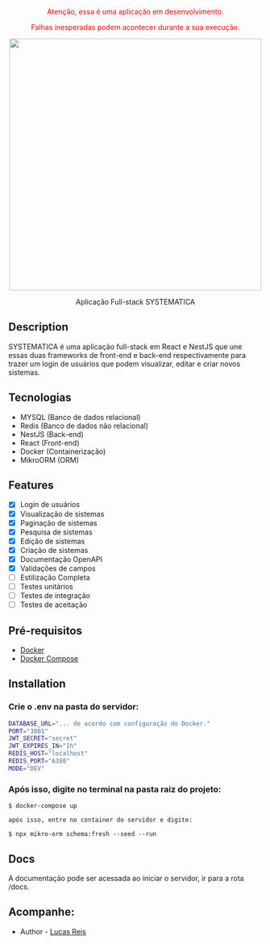   <p align="center" style="color: red">Atenção, essa é uma aplicação em desenvolvimento.</p>
  <p align="center" style="color: red">Falhas inesperadas podem acontecer durante a sua execução.</p>
<p align="center">
<img src="https://cdn.discordapp.com/attachments/961837559980372009/1065848183298723911/image.png" width="500" />
</p>

  <p align="center">Aplicação Full-stack SYSTEMATICA</p>

## Description
SYSTEMATICA é uma aplicação full-stack em React e NestJS que une essas duas frameworks de front-end e back-end respectivamente para trazer um login de usuários que podem visualizar,
editar e criar novos sistemas.

## Tecnologias
- MYSQL (Banco de dados relacional)
- Redis (Banco de dados não relacional)
- NestJS (Back-end)
- React (Front-end)
- Docker (Containerização)
- MikroORM (ORM)

## Features

- [x] Login de usuários
- [x] Visualização de sistemas
- [x] Paginação de sistemas
- [x] Pesquisa de sistemas
- [x] Edição de sistemas
- [x] Criação de sistemas
- [x] Documentação OpenAPI
- [x] Validações de campos
- [ ] Estilização Completa
- [ ] Testes unitários
- [ ] Testes de integração
- [ ] Testes de aceitação

## Pré-requisitos

- [Docker](https://www.docker.com/)
- [Docker Compose](https://docs.docker.com/compose/install/)

## Installation

### Crie o .env na pasta do servidor:
```bash
DATABASE_URL="... de acordo com configuração do Docker."
PORT="3001"
JWT_SECRET="secret"
JWT_EXPIRES_IN="1h"
REDIS_HOST="localhost"
REDIS_PORT="6380"
MODE="DEV"
```

### Após isso, digite no terminal na pasta raiz do projeto:
```
$ docker-compose up

após isso, entre no container do servidor e digite:

$ npx mikro-orm schema:fresh --seed --run
```


## Docs

A documentação pode ser acessada ao iniciar o servidor, ir para a rota /docs.

## Acompanhe:

- Author - [Lucas Reis](https://www.linkedin.com/in/lucasreis30/)
